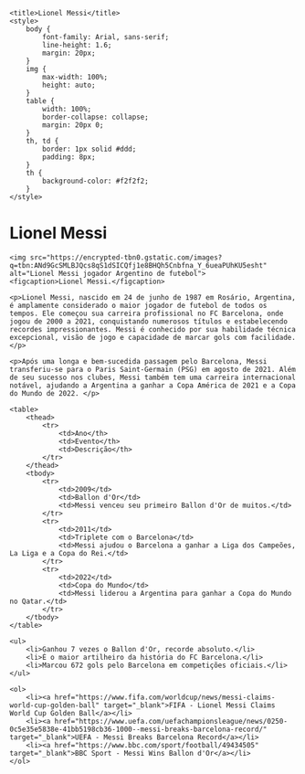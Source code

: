 <!DOCTYPE html>
<html lang="pt-BR">
<head>
    
    <title>Lionel Messi</title>
    <style>
        body {
            font-family: Arial, sans-serif;
            line-height: 1.6;
            margin: 20px;
        }
        img {
            max-width: 100%;
            height: auto;
        }
        table {
            width: 100%;
            border-collapse: collapse;
            margin: 20px 0;
        }
        th, td {
            border: 1px solid #ddd;
            padding: 8px;
        }
        th {
            background-color: #f2f2f2;
        }
    </style>
</head>
<body>
    <h1>Lionel Messi</h1>
    
    <img src="https://encrypted-tbn0.gstatic.com/images?q=tbn:ANd9GcSMLBJQcs8qS1dSICQfj1e8BHQh5Cnbfna_Y_6ueaPUhKU5esht" alt="Lionel Messi jogador Argentino de futebol">
    <figcaption>Lionel Messi.</figcaption>
    
    <p>Lionel Messi, nascido em 24 de junho de 1987 em Rosário, Argentina, é amplamente considerado o maior jogador de futebol de todos os tempos. Ele começou sua carreira profissional no FC Barcelona, onde jogou de 2000 a 2021, conquistando numerosos títulos e estabelecendo recordes impressionantes. Messi é conhecido por sua habilidade técnica excepcional, visão de jogo e capacidade de marcar gols com facilidade.</p>
    
    <p>Após uma longa e bem-sucedida passagem pelo Barcelona, Messi transferiu-se para o Paris Saint-Germain (PSG) em agosto de 2021. Além de seu sucesso nos clubes, Messi também tem uma carreira internacional notável, ajudando a Argentina a ganhar a Copa América de 2021 e a Copa do Mundo de 2022. </p>
    
    <table>
        <thead>
            <tr>
                <td>Ano</th>
                <td>Evento</th>
                <td>Descrição</th>
            </tr>
        </thead>
        <tbody>
            <tr>
                <td>2009</td>
                <td>Ballon d'Or</td>
                <td>Messi venceu seu primeiro Ballon d'Or de muitos.</td>
            </tr>
            <tr>
                <td>2011</td>
                <td>Triplete com o Barcelona</td>
                <td>Messi ajudou o Barcelona a ganhar a Liga dos Campeões, La Liga e a Copa do Rei.</td>
            </tr>
            <tr>
                <td>2022</td>
                <td>Copa do Mundo</td>
                <td>Messi liderou a Argentina para ganhar a Copa do Mundo no Qatar.</td>
            </tr>
        </tbody>
    </table>
    
    <ul>
        <li>Ganhou 7 vezes o Ballon d'Or, recorde absoluto.</li>
        <li>É o maior artilheiro da história do FC Barcelona.</li>
        <li>Marcou 672 gols pelo Barcelona em competições oficiais.</li>
    </ul>
    
    <ol>
        <li><a href="https://www.fifa.com/worldcup/news/messi-claims-world-cup-golden-ball" target="_blank">FIFA - Lionel Messi Claims World Cup Golden Ball</a></li>
        <li><a href="https://www.uefa.com/uefachampionsleague/news/0250-0c5e35e5838e-41bb5198cb36-1000--messi-breaks-barcelona-record/" target="_blank">UEFA - Messi Breaks Barcelona Record</a></li>
        <li><a href="https://www.bbc.com/sport/football/49434505" target="_blank">BBC Sport - Messi Wins Ballon d'Or</a></li>
    </ol>
</body>
</html>
